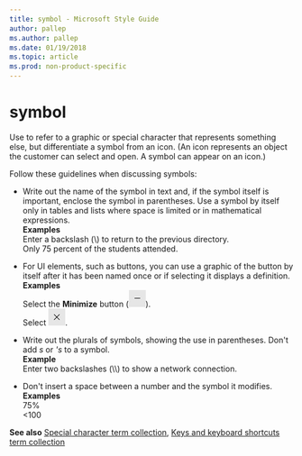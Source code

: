 ```yaml
---
title: symbol - Microsoft Style Guide
author: pallep
ms.author: pallep
ms.date: 01/19/2018
ms.topic: article
ms.prod: non-product-specific
---
```


# symbol

Use to
refer to a graphic or special character that represents something
else, but differentiate a symbol from an icon. (An icon represents
an object the customer can select and open. A symbol can appear on
an icon.)

Follow these guidelines when discussing symbols:

  - Write
    out the name of the symbol in text and, if the symbol itself is
    important, enclose the symbol in parentheses. Use a symbol by itself
    only in tables and lists where space is limited or in mathematical
    expressions. <br />**Examples**<br />Enter a backslash (\\) to return to the previous directory. <br />Only 75 percent of the students attended. 

  - For
    UI elements, such as buttons, you can use a graphic of the button by
    itself after it has been named once or if selecting it displays a
    definition. <br />**Examples**<br />Select the **Minimize** button (![](media/symbol/1689948149.PNG)).<br />Select ![](media/symbol/1414490202.PNG). 

  - Write out the plurals of symbols, showing the use in parentheses. Don't add *s* or *'s* to a symbol. <br />**Example** <br />Enter two backslashes (\\\\) to show a network connection. 

  - Don't insert a space between a number and the symbol it modifies. <br />**Examples**<br />75%<br />\<100 

**See also** [Special character term collection](/style-guide/a-z-word-list-term-collections/term-collections/special-characters), [Keys and keyboard shortcuts term collection](/style-guide/a-z-word-list-term-collections/term-collections/keys-keyboard-shortcuts)[](https://worldready.cloudapp.net/Styleguide/Read?id=1413&topicid=3863)
